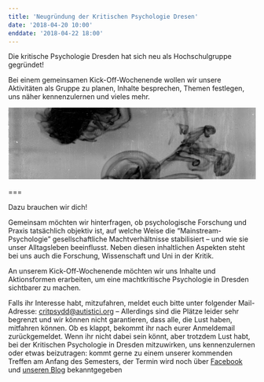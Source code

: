 ```yaml
---
title: 'Neugründung der Kritischen Psychologie Dresen'
date: '2018-04-20 10:00'
enddate: '2018-04-22 18:00'
---
```


Die kritische Psychologie Dresden hat sich neu als Hochschulgruppe gegründet!

Bei einem gemeinsamen Kick-Off-Wochenende wollen wir unsere Aktivitäten als Gruppe zu planen, Inhalte besprechen, Themen festlegen, uns näher kennenzulernen und vieles mehr.

![](rohrschach.jpg)

===

Dazu brauchen wir dich!

Gemeinsam möchten wir hinterfragen, ob psychologische Forschung und Praxis tatsächlich objektiv ist, auf welche Weise die “Mainstream-Psychologie” gesellschaftliche Machtverhältnisse stabilisiert – und wie sie unser Alltagsleben beeinflusst. Neben diesen inhaltlichen Aspekten steht bei uns auch die Forschung, Wissenschaft und Uni in der Kritik.

An unserem Kick-Off-Wochenende möchten wir uns Inhalte und Aktionsformen erarbeiten, um eine machtkritische Psychologie in Dresden sichtbarer zu machen.

Falls ihr Interesse habt, mitzufahren, meldet euch bitte unter folgender Mail-Adresse: critpsydd@autistici.org – Allerdings sind die Plätze leider sehr begrenzt und wir können nicht garantieren, dass alle, die Lust haben, mitfahren können. Ob es klappt, bekommt ihr nach eurer Anmeldemail zurückgemeldet.
Wenn ihr nicht dabei sein könnt, aber trotzdem Lust habt, bei der Kritischen Psychologie in Dresden mitzuwirken, uns kennenzulernen oder etwas beizutragen: kommt gerne zu einem unserer kommenden Treffen am Anfang des Semesters, der Termin wird noch über [Facebook](https://www.facebook.com/kritischepsy) und [unseren Blog](https://kritpsydd.noblogs.org/) bekanntgegeben
